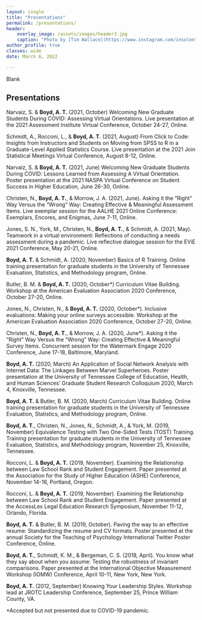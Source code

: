 ```yaml
---
layout: single
title: "Presentations"
permalink: /presentations/
header:
    overlay_image: /assets/images/header3.jpg
    caption: "Photo by [Tim Wallace](https://www.instagram.com/insolentprodigy/)"
author_profile: true
classes: wide
date: March 6, 2022

---
```


Blank

## Presentations

Narvaiz, S. & **Boyd, A. T.** (2021, October) Welcoming New Graduate Students During COVID: Assessing Virtual Orientations. Live presentation at the 2021 Assessment Institute Virtual Conference, October 24-27, Online.

Schmidt, A., Rocconi, L., & **Boyd, A. T.** (2021, August) From Click to Code: Insights from Instructors and Students on Moving from SPSS to R in a Graduate-Level Applied Statistics Course. Live presentation at the 2021 Join Statistical Meetings Virtual Conference, August 8-12, Online.

Narvaiz, S. & **Boyd, A. T.** (2021, June) Welcoming New Graduate Students During COVID: Lessons Learned from Assessing A Virtual Orientation. Poster presentation at the 2021 NASPA Virtual Conference on Student Success in Higher Education, June 26-30, Online.

Christen, N., **Boyd, A. T.**, & Morrow, J. A. (2021, June). Asking it the “Right” Way Versus the “Wrong” Way: Creating Effective & Meaningful Assessment Items. Live exemplar session for the AALHE 2021 Online Conference: Exemplars, Encores, and Enigmas, June 7-11, Online.

Jones, S. N., York, M., Christen, N., **Boyd, A. T.**, & Schmidt, A. (2021, May). Teamwork in a virtual environment: Reflections of conducting a needs assessment during a pandemic. Live reflective dialogue session for the EViE 2021 Conference, May 20-21, Online.

**Boyd, A. T.**  & Schmidt, A.  (2020, November) Basics of R Training. Online training presentation for graduate students in the University of Tennessee Evaluation, Statistics, and Methodology program, Online.

Butler, B. M.  & **Boyd, A. T.**  (2020, October*) Curriculum Vitae Building. Workshop at the American Evaluation Association 2020 Conference, October 27-20, Online.

Jones, N., Christen, N., & **Boyd, A. T.** (2020, October*). Inclusive evaluations: Making your online surveys accessible. Workshop at the American Evaluation Association 2020 Conference, October 27-20, Online.

Christen, N., **Boyd, A. T.**, & Morrow, J. A. (2020, June*). Asking it the “Right” Way Versus the “Wrong” Way: Creating Effective & Meaningful Survey Items. Concurrent session for the Watermark Engage 2020 Conference, June 17-18, Baltimore, Maryland.

**Boyd, A. T.** (2020, March) An Application of Social Network Analysis with Internet Data: The Linkages Between Marvel Superheroes. Poster presentation at the University of Tennessee College of Education, Health, and Human Sciences’ Graduate Student Research Colloquium 2020, March 4, Knoxville, Tennessee.

**Boyd, A. T.**  & Butler, B. M. (2020, March) Curriculum Vitae Building. Online training presentation for graduate students in the University of Tennessee Evaluation, Statistics, and Methodology program, Online.

**Boyd, A. T.**, Christen, N., Jones, N., Schmidt, A., & York, M. (2019, November) Equivalence Testing with Two One-Sided Tests (TOST) Training. Training presentation for graduate students in the University of Tennessee Evaluation, Statistics, and Methodology program, November 25, Knoxville, Tennessee.

Rocconi, L. & **Boyd, A. T.** (2019, November). Examining the Relationship between Law School Rank and Student Engagement. Paper presented at the Association for the Study of Higher Education (ASHE) Conference, November 14-16, Portland, Oregon. 

Rocconi, L. & **Boyd, A. T.** (2019, November). Examining the Relationship between Law School Rank and Student Engagement. Paper presented at the AccessLex Legal Education Research Symposium, November 11-12, Orlando, Florida. 

**Boyd, A. T.** & Butler, B. M. (2019, October). Paving the way to an effective resume: Standardizing the resume and CV formats. Poster presented at the annual Society for the Teaching of Psychology International Twitter Poster Conference, Online.

**Boyd, A. T.**, Schmidt, K. M., & Bergeman, C. S. (2018, April). You know what they say about when you assume: Testing the robustness of invariant comparisons. Paper presented at the International Objective Measurement Workshop (IOMW) Conference, April 10-11, New York, New York. 

**Boyd, A. T.** (2012, September) Knowing Your Leadership Styles. Workshop lead at JROTC Leadership Conference, September 25, Prince William County, VA.

\*Accepted but not presented due to COVID-19 pandemic.

